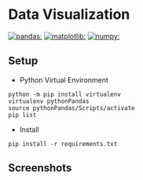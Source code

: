 # Data Visualization

[![pandas:](https://img.shields.io/badge/pandas-2.1.4-blue)](https://pypi.org/project/pandas/) [![matplotlib:](https://img.shields.io/badge/matplotlib-3.8.2-blue)](https://pypi.org/project/matplotlib/) [![numpy:](https://img.shields.io/badge/numpy-1.26.2-blue)](https://pypi.org/project/numpy/) 

## Setup

- Python Virtual Environment
```
python -m pip install virtualenv
virtualenv pythonPandas
source pythonPandas/Scripts/activate
pip list
```

- Install
```
pip install -r requirements.txt
```

## Screenshots

